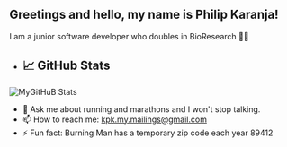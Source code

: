 ## Greetings and hello,  my name is Philip Karanja! 

I am a junior software developer who doubles in BioResearch 🕵🏿

- ## 📈 GitHub Stats
![MyGitHuB Stats](https://github-readme-stats.vercel.app/api?username=karapk&show_icons=true&theme=radical)


- 💬 Ask me about running and marathons and I won't stop talking. 
- 📫 How to reach me: kpk.my.mailings@gmail.com
- ⚡ Fun fact: Burning Man has a temporary zip code each year 89412
